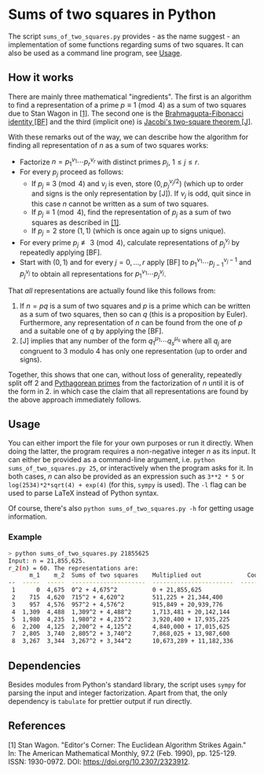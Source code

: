 # Sums of two squares in Python

The script `sums_of_two_squares.py` provides - as the name suggest - an implementation of some functions regarding sums of two squares.
It can also be used as a command line program, see [Usage](#usage).

## How it works

There are mainly three mathematical "ingredients".
The first is an algorithm to find a representation of a prime $p \equiv 1 \pmod 4$ as a sum of two squares due to Stan Wagon in [[1]](#1).
The second one is the [Brahmagupta-Fibonacci identity [BF]](https://en.wikipedia.org/wiki/Brahmagupta%E2%80%93Fibonacci_identity) and the third (implicit one) is [Jacobi's two-square theorem [J]](https://en.wikipedia.org/wiki/Sum_of_two_squares_theorem#Jacobi's_two-square_theorem).

With these remarks out of the way, we can describe how the algorithm for finding all representation of $n$ as a sum of two squares works:
- Factorize $n = p_1^{\nu_1} \cdots p_r^{\nu_r}$ with distinct primes $p_j$, $1 \le j \le r$.
- For every $p_j$ proceed as follows:
    - If $p_j \equiv 3 \pmod 4$ and $\nu_j$ is even, store $(0, p_j^{\nu_j/2})$ (which up to order and signs is the only representation by [J]).
        If $\nu_j$ is odd, quit since in this case $n$ cannot be written as a sum of two squares.
    - If $p_j \equiv 1 \pmod 4$, find the representation of $p_j$ as a sum of two squares as described in [[1]](#1).
    - If $p_j = 2$ store $(1,1)$ (which is once again up to signs unique).
- For every prime $p_j \not\equiv 3 \pmod 4$, calculate representations of $p_j^{\nu_j}$ by repeatedly applying [BF].
- Start with $(0, 1)$ and for every $j = 0, \dots, r$ apply [BF] to $p_1^{\nu_1} \cdots p_{j - 1}^{\nu_j - 1}$ and $p_j^{\nu_j}$ to obtain all representations for $p_1^{\nu_1} \cdots p_j^{\nu_j}$.

That _all_ representations are actually found like this follows from:
1. If $n = p q$ is a sum of two squares and $p$ is a prime which can be written as a sum of two squares, then so can $q$ (this is a proposition by Euler).
    Furthermore, any representation of $n$ can be found from the one of $p$ and a suitable one of $q$ by applying the [BF].
2. [J] implies that any number of the form $q_1^{\mu_1} \cdots q_s^{\mu_s}$ where all $q_j$ are congruent to $3$ modulo $4$ has only one representation (up to order and signs).

Together, this shows that one can, without loss of generality, repeatedly split off $2$ and [Pythagorean primes](https://en.wikipedia.org/wiki/Pythagorean_prime) from the factorization of $n$ until it is of the form in 2. in which case the claim that all representations are found by the above approach immediately follows.

## Usage

You can either import the file for your own purposes or run it directly.
When doing the latter, the program requires a non-negative integer $n$ as its input.
It can either be provided as a command-line argument, i.e. `python sums_of_two_squares.py 25`, or interactively when the program asks for it.
In both cases, $n$ can also be provided as an expression such as `3**2 * 5` or `log(2534)*2*sqrt(4) + exp(4)` (for this, `sympy` is used).
The `-l` flag can be used to parse LaTeX instead of Python syntax.

Of course, there's also `python sums_of_two_squares.py -h` for getting usage information.

### Example

```sh
> python sums_of_two_squares.py 21855625
Input: n = 21,855,625.
r_2(n) = 60. The representations are:
      m_1    m_2  Sums of two squares    Multiplied out             Count
--  -----  -----  ---------------------  -----------------------  -------
 1      0  4,675  0^2 + 4,675^2          0 + 21,855,625                 4
 2    715  4,620  715^2 + 4,620^2        511,225 + 21,344,400           8
 3    957  4,576  957^2 + 4,576^2        915,849 + 20,939,776           8
 4  1,309  4,488  1,309^2 + 4,488^2      1,713,481 + 20,142,144         8
 5  1,980  4,235  1,980^2 + 4,235^2      3,920,400 + 17,935,225         8
 6  2,200  4,125  2,200^2 + 4,125^2      4,840,000 + 17,015,625         8
 7  2,805  3,740  2,805^2 + 3,740^2      7,868,025 + 13,987,600         8
 8  3,267  3,344  3,267^2 + 3,344^2      10,673,289 + 11,182,336        8
```

## Dependencies

Besides modules from Python's standard library, the script uses `sympy` for parsing the input and integer factorization.
Apart from that, the only dependency is `tabulate` for prettier output if run directly.

## References
<a id="1">[1]</a> 
Stan Wagon.
"Editor's Corner: The Euclidean Algorithm Strikes Again."
In: The American Mathematical Monthly, 97.2 (Feb. 1990), pp. 125-129.
ISSN: 1930-0972.
DOI: https://doi.org/10.2307/2323912.
